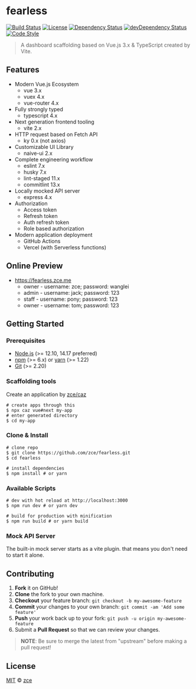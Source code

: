 # fearless

[![Build Status][actions-img]][actions-url]
[![License][license-img]][license-url]
[![Dependency Status][dependency-img]][dependency-url]
[![devDependency Status][devdependency-img]][devdependency-url]
[![Code Style][style-img]][style-url]

> A dashboard scaffolding based on Vue.js 3.x & TypeScript created by Vite.

## Features

- Modern Vue.js Ecosystem
  - vue 3.x
  - vuex 4.x
  - vue-router 4.x
- Fully strongly typed
  - typescript 4.x
- Next generation frontend tooling
  - vite 2.x
- HTTP request based on Fetch API
  - ky 0.x (not axios)
- Customizable UI Library
  - naive-ui 2.x
- Complete engineering workflow
  - eslint 7.x
  - husky 7.x
  - lint-staged 11.x
  - commitlint 13.x
- Locally mocked API server
  - express 4.x
- Authorization
  - Access token
  - Refresh token
  - Auth refresh token
  - Role based authorization
- Modern application deployment
  - GitHub Actions
  - Vercel (with Serverless functions)

## Online Preview

- https://fearless.zce.me
  - owner - username: zce; password: wanglei
  - admin - username: jack; password: 123
  - staff - username: pony; password: 123
  - owner - username: tom; password: 123

## Getting Started

### Prerequisites

- [Node.js](https://nodejs.org) (>= 12.10, 14.17 preferred)
- [npm](https://www.npmjs.com) (>= 6.x) or [yarn](https://yarnpkg.com) (>= 1.22)
- [Git](https://git-scm.com) (>= 2.20)

### Scaffolding tools

Create an application by [zce/caz](https://github.com/zce/caz)

```shell
# create apps through this
$ npx caz vue#next my-app
# enter generated directory
$ cd my-app
```

### Clone & Install

```shell
# clone repo
$ git clone https://github.com/zce/fearless.git
$ cd fearless

# install dependencies
$ npm install # or yarn
```

### Available Scripts

```shell
# dev with hot reload at http://localhost:3000
$ npm run dev # or yarn dev

# build for production with minification
$ npm run build # or yarn build
```

### Mock API Server

The built-in mock server starts as a vite plugin. that means you don't need to start it alone.

## Contributing

1. **Fork** it on GitHub!
2. **Clone** the fork to your own machine.
3. **Checkout** your feature branch: `git checkout -b my-awesome-feature`
4. **Commit** your changes to your own branch: `git commit -am 'Add some feature'`
5. **Push** your work back up to your fork: `git push -u origin my-awesome-feature`
6. Submit a **Pull Request** so that we can review your changes.

> **NOTE**: Be sure to merge the latest from "upstream" before making a pull request!

## License

[MIT](LICENSE) &copy; [zce](https://zce.me)



[actions-img]: https://img.shields.io/github/workflow/status/zce/fearless/CI
[actions-url]: https://github.com/zce/fearless/actions
[license-img]: https://img.shields.io/github/license/zce/fearless
[license-url]: https://github.com/zce/fearless/blob/master/LICENSE
[dependency-img]: https://img.shields.io/david/zce/fearless
[dependency-url]: https://david-dm.org/zce/fearless
[devdependency-img]: https://img.shields.io/david/dev/zce/fearless
[devdependency-url]: https://david-dm.org/zce/fearless?type=dev
[style-img]: https://img.shields.io/badge/code%20style-standard-brightgreen
[style-url]: https://standardjs.com
